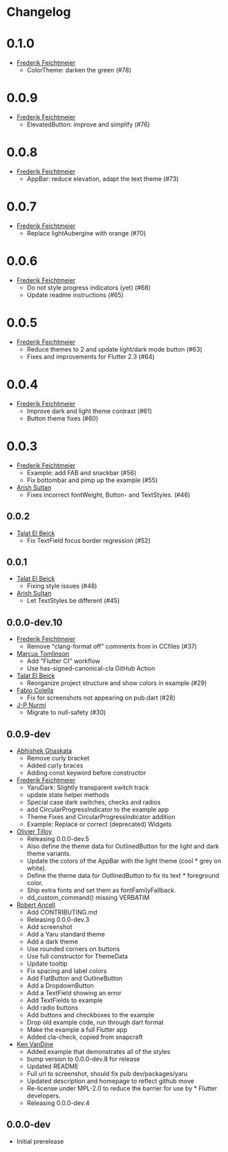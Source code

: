 # Changelog

# 0.1.0

* [Frederik Feichtmeier](https://github.com/Feichtmeier)
  * ColorTheme: darken the green (#78)

# 0.0.9

* [Frederik Feichtmeier](https://github.com/Feichtmeier)
  * ElevatedButton: improve and simplify (#76)

# 0.0.8

* [Frederik Feichtmeier](https://github.com/Feichtmeier)
  * AppBar: reduce elevation, adapt the text theme (#73) 

# 0.0.7

* [Frederik Feichtmeier](https://github.com/Feichtmeier)
  * Replace lightAubergine with orange (#70)

# 0.0.6

* [Frederik Feichtmeier](https://github.com/Feichtmeier)
  * Do not style progress indicators (yet) (#68)
  * Update readme instructions (#65)

# 0.0.5

* [Frederik Feichtmeier](https://github.com/Feichtmeier)
  * Reduce themes to 2 and update light/dark mode button (#63)
  * Fixes and improvements for Flutter 2.3 (#64)

# 0.0.4

* [Frederik Feichtmeier](https://github.com/Feichtmeier)
  * Improve dark and light theme contrast (#61)
  * Button theme fixes (#60)

# 0.0.3

* [Frederik Feichtmeier](https://github.com/Feichtmeier)
  * Example: add FAB and snackbar (#56)
  * Fix bottombar and pimp up the example (#55)
* [Arish Sultan](https://github.com/ArishSultan)
  * Fixes incorrect fontWeight, Button- and TextStyles. (#46)

## 0.0.2

* [Talat El Beick](https://github.com/elbeicktalat)
  * Fix TextField focus border regression (#52)

## 0.0.1

* [Talat El Beick](https://github.com/elbeicktalat)
  * Fixing style issues (#48)
* [Arish Sultan](https://github.com/ArishSultan)
  * Let TextStyles be different (#45)
## 0.0.0-dev.10

* [Frederik Feichtmeier](https://github.com/Feichtmeier)
  * Remove "clang-format off" comments from in CCfiles (#37)
* [Marcus Tomlinson](https://github.com/MarcusTomlinson)
  * Add "Flutter CI" workflow
  * Use has-signed-canonical-cla GitHub Action
* [Talat El Beick](https://github.com/elbeicktalat)
  * Reorganize project structure and show colors in example (#29)
* [Fabio Colella](https://github.com/fcole90)
  * Fix for screenshots not appearing on pub.dart (#28)
* [J-P Nurmi](https://github.com/jpnurmi)
  * Migrate to null-safety (#30)

## 0.0.9-dev

* [Abhishek Ghaskata](https://github.com/Abhishek01039)
  * Remove curly bracket
  * Added curly braces
  * Adding const keyword before constructor
* [Frederik Feichtmeier](https://github.com/Feichtmeier)
  * YaruDark: Slightly transparent switch track
  * update state helper methods
  * Special case dark switches, checks and radios
  * add CircularProgressIndicator to the example app
  * Theme Fixes and CircularProgressIndicator addition
  * Example: Replace or correct (deprecated) Widgets
* [Olivier Tilloy](https://github.com/oSoMoN)
  * Releasing 0.0.0-dev.5
  * Also define the theme data for OutlinedButton for the light and dark theme variants.
  * Update the colors of the AppBar with the light theme (cool * grey on white).
  * Define the theme data for OutlinedButton to fix its text * foreground color.
  * Ship extra fonts and set them as fontFamilyFallback.
  * dd_custom_command() missing VERBATIM
* [Robert Ancell](https://github.com/robert-ancell)
  * Add CONTRIBUTING.md
  * Releasing 0.0.0-dev.3
  * Add screenshot
  * Add a Yaru standard theme
  * Add a dark theme
  * Use rounded corners on buttons
  * Use full constructor for ThemeData
  * Update tooltip
  * Fix spacing and label colors
  * Add FlatButton and OutlineButton
  * Add a DropdownButton
  * Add a TextField showing an error
  * Add TextFields to example
  * Add radio buttons
  * Add buttons and checkboxes to the example
  * Drop old example code, run through dart format
  * Make the example a full Flutter app
  * Added cla-check, copied from snapcraft
* [Ken VanDine](https://github.com/kenvandine)
  * Added example that demonstrates all of the styles
  * bump version to 0.0.0-dev.8 for release
  * Updated README
  * Full url to screenshot, should fix pub.dev/packages/yaru
  * Updated description and homepage to reflect github move
  * Re-license under MPL-2.0 to reduce the barrier for use by * Flutter developers.
  * Releasing 0.0.0-dev.4
  
## 0.0.0-dev

* Initial prerelease